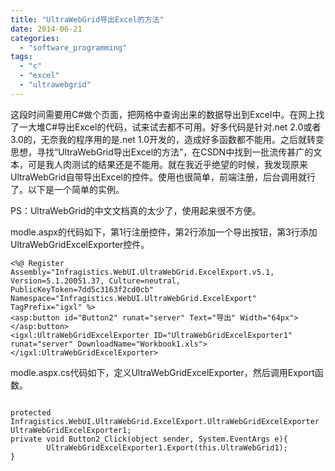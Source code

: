 ```yaml
---
title: "UltraWebGrid导出Excel的方法"
date: 2014-06-21
categories: 
  - "software_programming"
tags: 
  - "c"
  - "excel"
  - "ultrawebgrid"
---
```


这段时间需要用C#做个页面，把网格中查询出来的数据导出到Excel中。在网上找了一大堆C#导出Excel的代码，试来试去都不可用。好多代码是针对.net 2.0或者3.0的，无奈我的程序用的是.net 1.0开发的，造成好多函数都不能用。之后就转变思想，寻找“UltraWebGrid导出Excel的方法”，在CSDN中找到一批流传甚广的文本，可是我人肉测试的结果还是不能用。就在我近乎绝望的时候，我发现原来UltraWebGrid自带导出Excel的控件。使用也很简单，前端注册，后台调用就行了。以下是一个简单的实例。

PS：UltraWebGrid的中文文档真的太少了，使用起来很不方便。

modle.aspx的代码如下，第1行注册控件，第2行添加一个导出按钮，第3行添加UltraWebGridExcelExporter控件。

```
<%@ Register Assembly="Infragistics.WebUI.UltraWebGrid.ExcelExport.v5.1, Version=5.1.20051.37, Culture=neutral, PublicKeyToken=7dd5c3163f2cd0cb" Namespace="Infragistics.WebUI.UltraWebGrid.ExcelExport" TagPrefix="igxl" %>
<asp:button id="Button2" runat="server" Text="导出" Width="64px"></asp:button>
<igxl:UltraWebGridExcelExporter ID="UltraWebGridExcelExporter1" runat="server" DownloadName="Workbook1.xls"></igxl:UltraWebGridExcelExporter>
```

modle.aspx.cs代码如下，定义UltraWebGridExcelExporter，然后调用Export函数。

```

protected Infragistics.WebUI.UltraWebGrid.ExcelExport.UltraWebGridExcelExporter UltraWebGridExcelExporter1;
private void Button2_Click(object sender, System.EventArgs e){
        UltraWebGridExcelExporter1.Export(this.UltraWebGrid1);                    
}
```
